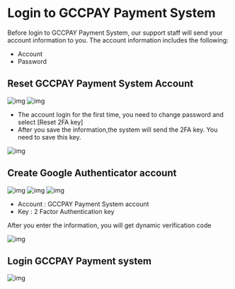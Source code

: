 # Login to GCCPAY Payment System

Before login to GCCPAY Payment System, our support staff will send your account information to you. The account information includes the following:

- Account
- Password

## Reset GCCPAY Payment System Account


![img](../_media/login-1.png ':size=50%')
![img](../_media/login-2.png ':size=40%')

- The account login for the first time,  you need to change password and select [Reset 2FA key]
- After you save the information,the system will send the 2FA key. You need to save this key.

![img](../_media/login-3.png ':size=90%')

## Create Google Authenticator account

![img](../_media/login-4.png ':size=25%')
![img](../_media/login-5.png ':size=25%')
![img](../_media/login-6.png ':size=25%')

- Account : GCCPAY Payment System account
- Key : 2 Factor Authentication key

After you enter the information, you will get dynamic verification code

![img](../_media/login-7.png ':size=25%')

## Login GCCPAY Payment system


![img](../_media/login-8.png ':size=90%')